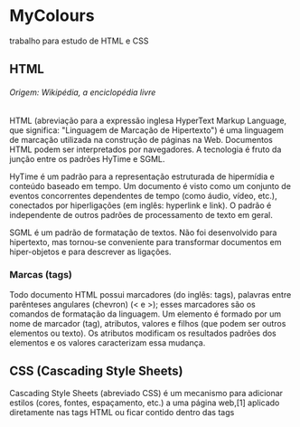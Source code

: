 # MyColours
trabalho para estudo de HTML e CSS

## HTML
###### _Origem: Wikipédia, a enciclopédia livre_

HTML (abreviação para a expressão inglesa HyperText Markup Language, que significa: "Linguagem de Marcação de Hipertexto") é uma linguagem de marcação utilizada na construção de páginas na Web. Documentos HTML podem ser interpretados por navegadores. A tecnologia é fruto da junção entre os padrões HyTime e SGML.

HyTime é um padrão para a representação estruturada de hipermídia e conteúdo baseado em tempo. Um documento é visto como um conjunto de eventos concorrentes dependentes de tempo (como áudio, vídeo, etc.), conectados por hiperligações (em inglês: hyperlink e link). O padrão é independente de outros padrões de processamento de texto em geral.

SGML é um padrão de formatação de textos. Não foi desenvolvido para hipertexto, mas tornou-se conveniente para transformar documentos em hiper-objetos e para descrever as ligações.

### Marcas (tags)
Todo documento HTML possui marcadores (do inglês: tags), palavras entre parênteses angulares (chevron) (< e >); esses marcadores são os comandos de formatação da linguagem. Um elemento é formado por um nome de marcador (tag), atributos, valores e filhos (que podem ser outros elementos ou texto). Os atributos modificam os resultados padrões dos elementos e os valores caracterizam essa mudança.

## CSS (Cascading Style Sheets)
Cascading Style Sheets (abreviado CSS) é um mecanismo para adicionar estilos (cores, fontes, espaçamento, etc.) a uma página web,[1] aplicado diretamente nas tags HTML ou ficar contido dentro das tags <style>. Também é possível, adicionar estilos adicionando um link para um arquivo CSS que contém os estilos. Assim, quando se quiser alterar a aparência dos documentos vinculados a este arquivo CSS, basta modifica-lo.

Com a variação de atualizações dos navegadores, o suporte ao CSS pode variar. A interpretação dos navegadores pode ser avaliada com o teste Acid2, que se tornou uma forma base de revelar quão eficiente é o suporte de CSS, fazendo com que a nova versão em desenvolvimento do Firefox seja totalmente compatível a ele, assim como o Opera já é. O Doctype informado, ou a ausência dele, determina o quirks mode ou o strict mode, modificando o modo como o CSS é interpretado e a página desenhada.

### Sintaxe
CSS tem uma sintaxe simples, e utiliza uma série de palavras em inglês para especificar os nomes de diferentes propriedade de estilo de uma página.

Uma instrução CSS consiste em um seletor e um bloco de declaração. Cada declaração contém uma propriedade e um valor, separados por dois pontos (:). Cada declaração é separada por ponto e vírgula (;).

Em CSS, seletores são usados para declarar a quais elementos de marcação um estilo se aplica, uma espécie de expressão correspondente. Os seletores podem ser aplicados a todos os elementos de um tipo específico, ou apenas aqueles elementos que correspondam a um determinado atributo; elementos podem ser combinados, dependendo de como eles são colocados em relação uns aos outros no código de marcação, ou como eles estão aninhados dentro do objeto de documento modelo.

Pseudoclasse é outra forma de especificação usada em CSS para identificar os elementos de marcação, e, em alguns casos, ações específicas de usuário para o qual um bloco de declaração especial se aplica. Um exemplo frequentemente utilizado é o :hover pseudoclasse que se aplica um estilo apenas quando o usuário 'aponta para' o elemento visível, normalmente, mantendo o cursor do mouse sobre ele. Isto é anexado a um seletor como em a:hover ou #elementid:hover. Outras pseudoclasses e pseudoelementos são, p. ex., :first-line, :visited ou :before. Uma pseudoclasse especial é :lang(c), "c".

Uma pseudoclasse seleciona elementos inteiros, tais como :link ou :visited, considerando que um pseudoelemento faz uma seleção que pode ser constituída por elementos parciais, tais como :first-line ou :first-letter.

Seletores podem ser combinados de outras formas também, especialmente em CSS 2.1, para alcançar uma maior especificidade e flexibilidade.

### Seletores
Definição de estilo é um conjunto de propriedades visuais para um elemento, o CSS define regras que fazem as definições de estilo casarem com um elemento ou grupo de elemento, o documento pode conter um bloco de CSS num elemento style ou usando o elemento link apontando para um arquivo externo que contenha o bloco CSS.

Para uso com o CSS, foi criado o atributo class que todo elemento pode conter.

As regras de casamento para o CSS são chamadas de seletores, uma definição de estilo pode ser casada com um seletor ou um grupo de seletores separados por vírgula, um seletor pode casar um elemento por:

elemento do tipo : element_name { style definition; }
elemento do tipo com a classe : element_name.class_name { style definition; }
todos os elementos com a classe : .class_name { style definition; }
o elemento com o id : #id_of_element { style definition; }
casamento de um grupo : element_name_01, element_name_02, .class_name { style definition; }
Exemplos

